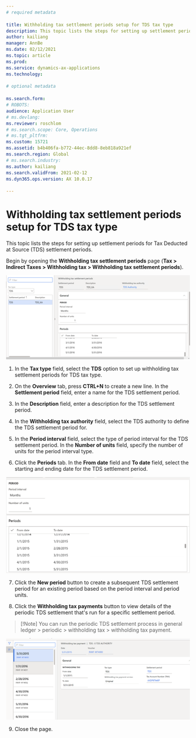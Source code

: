 ```yaml
---
# required metadata

title: Withholding tax settlement periods setup for TDS tax type
description: This topic lists the steps for setting up settlement periods for Tax Deducted at Source (TDS) settlement periods.
author: kailiang
manager: AnnBe
ms.date: 02/12/2021
ms.topic: article
ms.prod: 
ms.service: dynamics-ax-applications
ms.technology: 

# optional metadata

ms.search.form: 
# ROBOTS: 
audience: Application User
# ms.devlang: 
ms.reviewer: roschlom
# ms.search.scope: Core, Operations
# ms.tgt_pltfrm: 
ms.custom: 15721
ms.assetid: b4b406fa-b772-44ec-8dd8-8eb818a921ef
ms.search.region: Global
# ms.search.industry: 
ms.author: kailiang
ms.search.validFrom: 2021-02-12
ms.dyn365.ops.version: AX 10.0.17

---
```


# Withholding tax settlement periods setup for TDS tax type

This topic lists the steps for setting up settlement periods for Tax Deducted at Source (TDS) settlement periods.

Begin by opening the **Withholding tax settlement periods** page (**Tax > Indirect Taxes > Withholding tax > Withholding tax settlement periods**).

[![Withholding tax settlement periods](./media/apac-ind-TDS-13.png)](./media/apac-ind-TDS-13.png) 

1. In the **Tax type** field, select the **TDS** option to set up withholding tax settlement periods for TDS tax type.

2. On the **Overview** tab, press **CTRL+N** to create a new line. In the **Settlement period** field, enter a name for the TDS settlement period.

3. In the **Description** field, enter a description for the TDS settlement period.

4. In the **Withholding tax authority** field, select the TDS authority to define the TDS settlement period for.

5. In the **Period interval** field, select the type of period interval for the TDS settlement period. In the **Number of units** field, specify the number of units for the period interval type.

6. Click the **Periods** tab. In the **From date** field and **To date** field, select the starting and ending date for the TDS settlement period.

 [![Period interval](./media/apac-ind-TDS-14.png)](./media/apac-ind-TDS-14.png)

7. Click the **New period** button to create a subsequent TDS settlement period for an existing period based on the period interval and period units.

8. Click the **Withholding tax payments** button to view details of the periodic TDS settlement that's run for a specific settlement period. 

>   [!Note]
>   You can run the periodic TDS settlement process in general ledger > periodic > withholding tax > withholding  tax payment.  

[![Withholding tax payment](./media/apac-ind-TDS-15.png)](./media/apac-ind-TDS-15.png)

9. Close the page.
